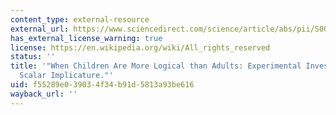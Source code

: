 ```yaml
---
content_type: external-resource
external_url: https://www.sciencedirect.com/science/article/abs/pii/S0010027700001141?via%3Dihub
has_external_license_warning: true
license: https://en.wikipedia.org/wiki/All_rights_reserved
status: ''
title: '"When Children Are More Logical than Adults: Experimental Investigations of
  Scalar Implicature."'
uid: f55289e0-3903-4f34-b91d-5813a93be616
wayback_url: ''
---
```

